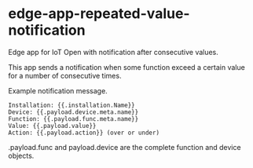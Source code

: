 # edge-app-repeated-value-notification
Edge app for IoT Open with notification after consecutive values.

This app sends a notification when some function exceed a certain value for a number of consecutive times.

Example notification message.

```
Installation: {{.installation.Name}}
Device: {{.payload.device.meta.name}}
Function: {{.payload.func.meta.name}}
Value: {{.payload.value}}
Action: {{.payload.action}} (over or under)
```
.payload.func  and payload.device are the complete function and device objects. 
